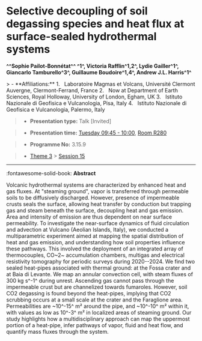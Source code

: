 # Selective decoupling of soil degassing species and heat flux at surface-sealed hydrothermal systems

**^^Sophie Pailot-Bonnétat^^ ^1^, Victoria Rafflin^1,2^, Lydie Gailler^1^, Giancarlo Tamburello^3^, Guillaume Boudoire^1,4^, Andrew J.L. Harris^1^**

<!-- more -->> - **Affiliations:** 1.   Laboratoire Magmas et Volcans, Université Clermont Auvergne, Clermont-Ferrand, France 2.   Now at Department of Earth Sciences, Royal Holloway, University of London, Egham, UK 3.   Istituto Nazionale di Geofisica e Vulcanologia, Pisa, Italy 4.   Istituto Nazionale di Geofisica e Vulcanologia, Palermo, Italy

> - **Presentation type:** Talk [Invited]

> - **Presentation time:** [Tuesday 09:45 - 10:00](../sessions_comparison.md#__tabbed_2_3), [Room R280](../maps_venue.md#__tabbed_1_1)

> - **Programme No:** 3.15.9

> - [Theme 3](../theme3.md) > [Session 15](../sessions/session-3-15.md)

--- 

:fontawesome-solid-book: **Abstract**

Volcanic hydrothermal systems are characterized by enhanced heat and gas fluxes. At "steaming ground", vapor is transferred through permeable soils to be diffusively discharged. However, presence of impermeable crusts seals the surface, allowing heat transfer by conduction but trapping gas and steam beneath the surface, decoupling heat and gas emission. Area and intensity of emission are thus dependent on near surface permeability.
To investigate the near-surface dynamics of fluid circulation and advection at Vulcano (Aeolian Islands, Italy), we conducted a multiparametric experiment aimed at mapping the spatial distribution of heat and gas emission, and understanding how soil properties influence these pathways. This involved the deployment of an integrated array of thermocouples, CO~2~ accumulation chambers, multigas and electrical resistivity tomography for periodic surveys during 2020--2024.
We find two sealed heat-pipes associated with thermal ground: at the Fossa crater and at Baia di Levante. We map an annular convection cell, with steam fluxes of 300 kg s^-1^ during unrest. Ascending gas cannot pass through the impermeable crust but are channelized towards fumaroles. However, soil CO2 degassing is found beyond the heat-pipes, implying that CO2 scrubbing occurs at a small scale at the crater and the Faraglione area. Permeabilities are ~10^-15^ m² around the pipe, and ~10^-10^ m² within it, with values as low as 10^-3^ m² in localized areas of steaming ground. Our study highlights how a multidisciplinary approach can map the uppermost portion of a heat-pipe, infer pathways of vapor, fluid and heat flow, and quantify mass fluxes through the system.

